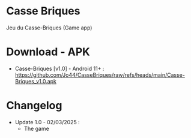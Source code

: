 # Casse Briques

Jeu du Casse-Briques (Game app)  



# Download - APK

* Casse-Briques [v1.0] - Android 11+ :  
https://github.com/Jo44/CasseBriques/raw/refs/heads/main/Casse-Briques_v1.0.apk

# Changelog

* Update 1.0 - 02/03/2025 :  
  * The game
